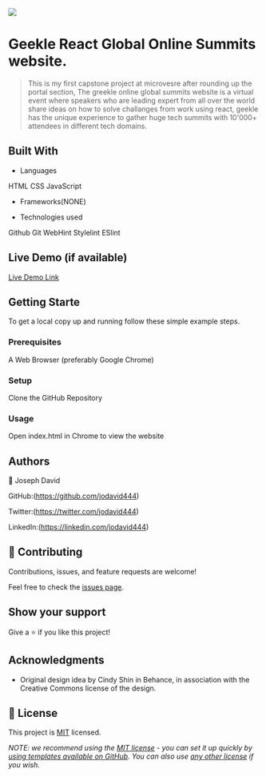 ![](https://img.shields.io/badge/Microverse-blueviolet)

# Geekle React Global Online Summits website.

> This is my first capstone project at microvesre after rounding up the portal section, The greekle online global summits website is a virtual event where speakers who are leading expert from all over the world share ideas on how to solve challanges from work using react, geekle has the unique experience to gather huge tech summits with 10'000+ attendees in different tech domains.


## Built With

- Languages 

HTML
CSS
JavaScript

- Frameworks(NONE)

- Technologies used

Github
Git
WebHint
Stylelint
ESlint

## Live Demo (if available)

[Live Demo Link](https://livedemo.com)


## Getting Starte

To get a local copy up and running follow these simple example steps.

### Prerequisites

A Web Browser (preferably Google Chrome)

### Setup

Clone the GitHub Repository

### Usage

Open index.html in Chrome to view the website


## Authors

👤 Joseph David

GitHub:(https://github.com/jodavid444)

Twitter:(https://twitter.com/jodavid444)

LinkedIn:(https://linkedin.com/jodavid444)


## 🤝 Contributing

Contributions, issues, and feature requests are welcome!

Feel free to check the [issues page](../../issues/).

## Show your support

Give a ⭐️ if you like this project!

## Acknowledgments

- Original design idea by Cindy Shin in Behance, in association with the Creative Commons license of the design.

## 📝 License

This project is [MIT](./LICENSE) licensed.

_NOTE: we recommend using the [MIT license](https://choosealicense.com/licenses/mit/) - you can set it up quickly by [using templates available on GitHub](https://docs.github.com/en/communities/setting-up-your-project-for-healthy-contributions/adding-a-license-to-a-repository). You can also use [any other license](https://choosealicense.com/licenses/) if you wish._
